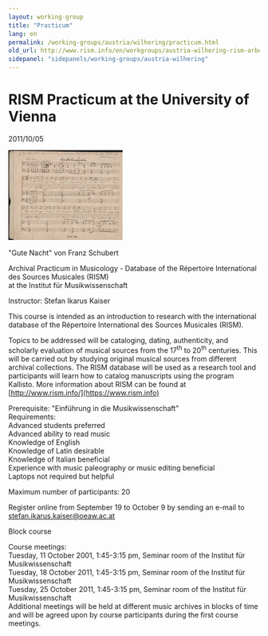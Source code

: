 ```yaml
---
layout: working-group
title: "Practicum"
lang: en
permalink: /working-groups/austria/wilhering/practicum.html
old_url: http://www.rism.info/en/workgroups/austria-wilhering-rism-arbeitsgruppe-stift-wilhering/home/newsdetails/article/71/rism-practicum-at-the-university-of-vienna.html
sidepanel: "sidepanels/working-groups/austria-wilhering"
---
```


# RISM Practicum at the University of Vienna

 2011/10/05

![Quelle: schubert-online.at](/resources-old-website/workgroups-images/csm_Winterreise_107af99281.jpg)

"Gute Nacht" von Franz Schubert

Archival Practicum in Musicology - Database of the Répertoire International des Sources Musicales (RISM)  
at the Institut für Musikwissenschaft

Instructor: Stefan Ikarus Kaiser

This course is intended as an introduction to research with the international database of the Répertoire International des Sources Musicales (RISM).

Topics to be addressed will be cataloging, dating, authenticity, and scholarly evaluation of musical sources from the 17<sup><span lang="en-US">th</span></sup> to 20<sup><span lang="en-US">th</span></sup> centuries. This will be carried out by studying original musical sources from different archival collections. The RISM database will be used as a research tool and participants will learn how to catalog manuscripts using the program Kallisto. More information about RISM can be found at [http://www.rism.info/](https://www.rism.info)

Prerequisite: "Einführung in die Musikwissenschaft"  
Requirements:  
Advanced students preferred  
Advanced ability to read music  
Knowledge of English  
Knowledge of Latin desirable  
Knowledge of Italian beneficial  
Experience with music paleography or music editing beneficial  
Laptops not required but helpful

Maximum number of participants: 20

Register online from September 19 to October 9 by sending an e-mail to [stefan.ikarus.kaiser@oeaw.ac.at](mailto:stefan.ikarus.kaiser@oeaw.ac.at)

Block course

Course meetings:  
Tuesday, 11 October 2001, 1:45-3:15 pm, Seminar room of the Institut für Musikwissenschaft   
Tuesday, 18 October 2011, 1:45-3:15 pm, Seminar room of the Institut für Musikwissenschaft  
Tuesday, 25 October 2011, 1:45-3:15 pm, Seminar room of the Institut für Musikwissenschaft   
Additional meetings will be held at different music archives in blocks of time and will be agreed upon by course participants during the first course meetings. 
